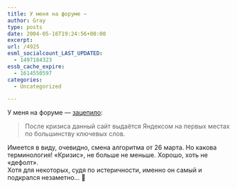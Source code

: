 ```yaml
---
title: У меня на форуме —
author: Gray
type: posts
date: 2004-05-16T19:24:56+00:00
excerpt:
url: /4925
esml_socialcount_LAST_UPDATED:
  - 1497184323
essb_cache_expire:
  - 1614550597
categories:
  - Uncategorized

---
```








У меня на форуме &#8212; <a href="http://forum.searchengines.ru/showthread.php?s=&#038;threadid=9766" target="_blank">зацепило</a>:

> После кризиса данный сайт выдаётся Яндексом на первых местах по большинству ключевых слов.

Имеется в виду, очевидно, смена алгоритма от 26 марта. Но какова терминология! &#171;Кризис&#187;, не больше не меньше. Хорошо, хоть не &#171;дефолт&#187;.  
Хотя для некоторых, судя по истеричности, именно он самый и подкрался незаметно&#8230; 🙂